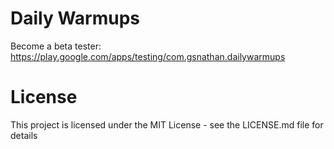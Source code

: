 # Daily Warmups
Become a beta tester: 
https://play.google.com/apps/testing/com.gsnathan.dailywarmups

# License
This project is licensed under the MIT License - see the LICENSE.md file for details
